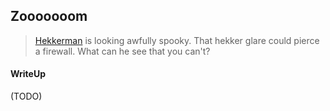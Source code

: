 ## Zooooooom

> [Hekkerman](./d9040024afd9d38b73c72e30f722cf09e1093e3c_hekkerman.jpg) is looking awfully spooky. That hekker glare could pierce a firewall. What can he see that you can't?

#### WriteUp

(TODO)